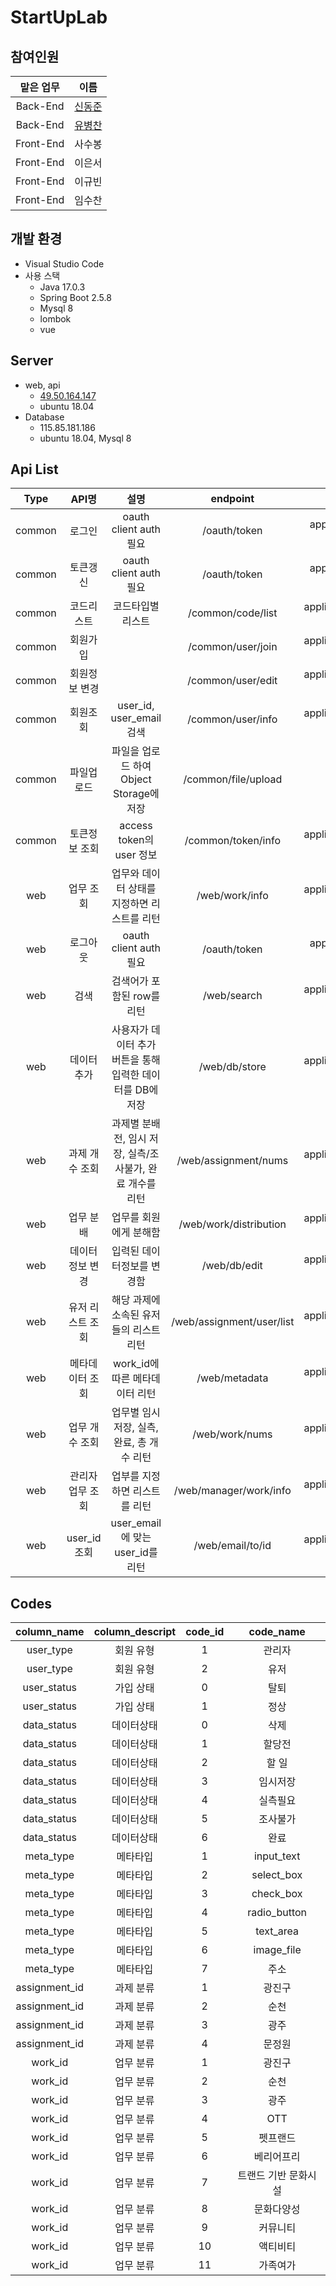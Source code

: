 StartUpLab
===================
## 참여인원
|맡은 업무|이름|
|:------:|:---:|
|Back-End|[신동준](https://github.com/dongjun0128)|
|Back-End|[유병찬](https://github.com/SweetDdang)|
|Front-End|사수봉|
|Front-End|이은서|
|Front-End|이규빈|
|Front-End|임수찬|

## 개발 환경
- Visual Studio Code
- 사용 스택
  - Java 17.0.3
  - Spring Boot 2.5.8
  - Mysql 8
  - lombok
  - vue
  
## Server
- web, api
  - [49.50.164.147](http://49.50.164.147)
  - ubuntu 18.04
- Database
  - 115.85.181.186
  - ubuntu 18.04, Mysql 8

## Api List
|Type|API명|설명|endpoint|Content Type|
|:------:|:---:|:------:|:---:|:------:|
|common | 로그인 |	oauth client auth 필요|	/oauth/token|	application/x-www-form-urlencoded|
| common | 토큰갱신 | oauth client auth 필요 | /oauth/token| application/x-www-form-urlencoded|
| common | 코드리스트 | 코드타입별리스트 |/common/code/list | application/json;charset=utf-8|
| common | 회원가입 |  | /common/user/join| application/json;charset=utf-8|
| common | 회원정보 변경 |  | /common/user/edit| application/json;charset=utf-8|
| common | 회원조회 | user_id, user_email 검색 | /common/user/info| application/json;charset=utf-8|
| common | 파일업로드 | 파일을 업로드 하여 Object Storage에 저장 | /common/file/upload| multipart/form-data|
| common | 토큰정보 조회 | access token의 user  정보 | /common/token/info| application/json;charset=utf-8|
| web | 업무 조회 | 업무와 데이터 상태를 지정하면 리스트를 리턴 | /web/work/info | application/json;charset=utf-8 |
| web | 로그아웃 | oauth client auth 필요 | /oauth/token | application/x-www-form-urlencoded |
| web | 검색 | 검색어가 포함된 row를 리턴 | /web/search | application/json;charset=utf-8 |
| web | 데이터 추가 | 사용자가 데이터 추가 버튼을 통해 입력한 데이터를 DB에 저장 | /web/db/store | application/json;charset=utf-8 |
| web | 과제 개수 조회 | 과제별 분배 전, 임시 저장, 실측/조사불가, 완료 개수를 리턴 | /web/assignment/nums | application/json;charset=utf-8 |
| web | 업무 분배 | 업무를 회원에게 분해함 | /web/work/distribution | application/json;charset=utf-8 |
| web | 데이터정보 변경 | 입력된 데이터정보를 변경함 | /web/db/edit | application/json;charset=utf-8 |
| web | 유저 리스트 조회 | 해당 과제에 소속된 유저들의 리스트 리턴 | /web/assignment/user/list | application/json;charset=utf-8 |
| web | 메타데이터 조회 | work_id에 따른 메타데이터 리턴 | /web/metadata | application/json;charset=utf-8 |
| web | 업무 개수 조회 | 업무별 임시저장, 실측,완료, 총 개수 리턴 | /web/work/nums | application/json;charset=utf-8 |
| web | 관리자 업무 조회 | 업부를 지정하면 리스트를 리턴 | /web/manager/work/info | application/json;charset=utf-8 |
| web | user_id 조회 | user_email에 맞는 user_id를 리턴 | /web/email/to/id | application/json;charset=utf-8 |

## Codes
|column_name|	column_descript|	code_id|	code_name|
|:------:|:---:|:------:|:---:|
| user_type | 회원 유형 | 1 | 관리자 |
| user_type | 회원 유형 | 2 | 유저 |
| user_status | 가입 상태 | 0 | 탈퇴 |
| user_status | 가입 상태 | 1 | 정상 |
| data_status | 데이터상태 | 0 | 삭제 |
| data_status | 데이터상태 | 1 | 할당전 |
| data_status | 데이터상태 | 2 | 할 일 |
| data_status | 데이터상태 | 3 | 임시저장 |
| data_status | 데이터상태 | 4 | 실측필요 |
| data_status | 데이터상태 | 5 | 조사불가 |
| data_status | 데이터상태 | 6 | 완료 |
| meta_type | 메타타입 | 1 | input_text |
| meta_type | 메타타입 | 2 | select_box |
| meta_type | 메타타입 | 3 | check_box |
| meta_type | 메타타입 | 4 | radio_button |
| meta_type | 메타타입 | 5 | text_area |
| meta_type | 메타타입 | 6 | image_file |
| meta_type | 메타타입 | 7 | 주소 |
| assignment_id | 과제 분류 | 1 | 광진구 |
| assignment_id | 과제 분류 | 2 | 순천 |
| assignment_id | 과제 분류 | 3 | 광주 |
| assignment_id | 과제 분류 | 4 | 문정원 |
| work_id | 업무 분류  | 1 | 광진구 |
| work_id | 업무 분류  | 2 | 순천 |
| work_id | 업무 분류  | 3 | 광주 |
| work_id | 업무 분류  | 4 | OTT |
| work_id | 업무 분류  | 5 | 펫프랜드 |
| work_id | 업무 분류  | 6 | 베리어프리 |
| work_id | 업무 분류  | 7 | 트랜드 기반 문화시설 |
| work_id | 업무 분류  | 8 | 문화다양성 |
| work_id | 업무 분류  | 9 | 커뮤니티 |
| work_id | 업무 분류  | 10 | 액티비티 |
| work_id | 업무 분류  | 11 | 가족여가 |
